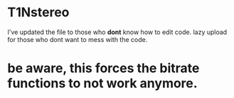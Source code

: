 # T1Nstereo
I've updated the file to those who **dont** know how to edit code.
lazy upload for those who dont want to mess with the code. 
# be aware, this forces the bitrate functions to not work anymore.
